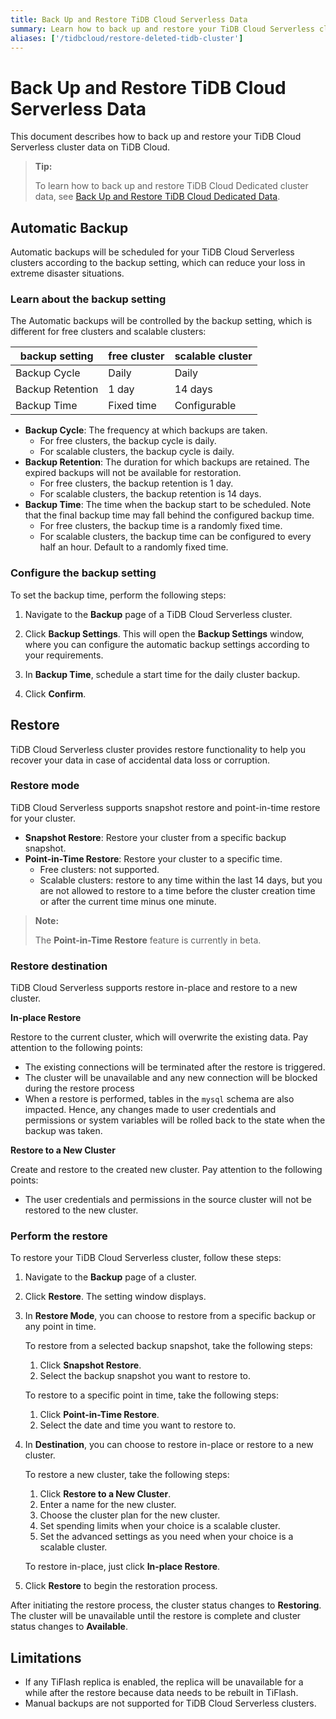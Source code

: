 ```yaml
---
title: Back Up and Restore TiDB Cloud Serverless Data
summary: Learn how to back up and restore your TiDB Cloud Serverless cluster.
aliases: ['/tidbcloud/restore-deleted-tidb-cluster']
---
```


# Back Up and Restore TiDB Cloud Serverless Data

This document describes how to back up and restore your TiDB Cloud Serverless cluster data on TiDB Cloud.

> **Tip:**
>
> To learn how to back up and restore TiDB Cloud Dedicated cluster data, see [Back Up and Restore TiDB Cloud Dedicated Data](/tidb-cloud/backup-and-restore.md).

## Automatic Backup

Automatic backups will be scheduled for your TiDB Cloud Serverless clusters according to the backup setting, which can reduce your loss in extreme disaster situations.

### Learn about the backup setting

The Automatic backups will be controlled by the backup setting, which is different for free clusters and scalable clusters:

| backup setting   | free cluster | scalable cluster |
|------------------|--------------|------------------|
| Backup Cycle     | Daily        | Daily            |
| Backup Retention | 1 day        | 14 days          |
| Backup Time      | Fixed time   | Configurable     |

- **Backup Cycle**: The frequency at which backups are taken.
   - For free clusters, the backup cycle is daily.
   - For scalable clusters, the backup cycle is daily.
- **Backup Retention**: The duration for which backups are retained. The expired backups will not be available for restoration.
   - For free clusters, the backup retention is 1 day.
   - For scalable clusters, the backup retention is 14 days.
- **Backup Time**: The time when the backup start to be scheduled. Note that the final backup time may fall behind the configured backup time.
   - For free clusters, the backup time is a randomly fixed time.
   - For scalable clusters, the backup time can be configured to every half an hour. Default to a randomly fixed time.

### Configure the backup setting

To set the backup time, perform the following steps:

1. Navigate to the **Backup** page of a TiDB Cloud Serverless cluster.

2. Click **Backup Settings**. This will open the **Backup Settings** window, where you can configure the automatic backup settings according to your requirements.

3. In **Backup Time**, schedule a start time for the daily cluster backup.

4. Click **Confirm**.

## Restore

TiDB Cloud Serverless cluster provides restore functionality to help you recover your data in case of accidental data loss or corruption.

### Restore mode

TiDB Cloud Serverless supports snapshot restore and point-in-time restore for your cluster.

- **Snapshot Restore**: Restore your cluster from a specific backup snapshot.
- **Point-in-Time Restore**: Restore your cluster to a specific time.
  - Free clusters: not supported.
  - Scalable clusters: restore to any time within the last 14 days, but you are not allowed to restore to a time before the cluster creation time or after the current time minus one minute.

> **Note:**
>
> The **Point-in-Time Restore** feature is currently in beta.

### Restore destination

TiDB Cloud Serverless supports restore in-place and restore to a new cluster.

**In-place Restore**

Restore to the current cluster, which will overwrite the existing data. Pay attention to the following points:

- The existing connections will be terminated after the restore is triggered.
- The cluster will be unavailable and any new connection will be blocked during the restore process
- When a restore is performed, tables in the `mysql` schema are also impacted. Hence, any changes made to user credentials and permissions or system variables will be rolled back to the state when the backup was taken.

**Restore to a New Cluster**

Create and restore to the created new cluster. Pay attention to the following points:

- The user credentials and permissions in the source cluster will not be restored to the new cluster.

### Perform the restore

To restore your TiDB Cloud Serverless cluster, follow these steps:

1. Navigate to the **Backup** page of a cluster.

2. Click **Restore**. The setting window displays.

3. In **Restore Mode**, you can choose to restore from a specific backup or any point in time.

    <SimpleTab>
    <div label="Snapshot Restore">

    To restore from a selected backup snapshot, take the following steps:

    1. Click **Snapshot Restore**.
    2. Select the backup snapshot you want to restore to.

    </div>
    <div label="Point-in-Time Restore">

    To restore to a specific point in time, take the following steps:

    1. Click **Point-in-Time Restore**.
    2. Select the date and time you want to restore to.

    </div>
    </SimpleTab>

4. In **Destination**, you can choose to restore in-place or restore to a new cluster.

    <SimpleTab>
    <div label="Restore to a New Cluster">

    To restore a new cluster, take the following steps:

    1. Click **Restore to a New Cluster**.
    2. Enter a name for the new cluster.
    3. Choose the cluster plan for the new cluster.
    4. Set spending limits when your choice is a scalable cluster.
    5. Set the advanced settings as you need when your choice is a scalable cluster.

    </div>
    <div label="Restore to a New Cluster">

    To restore in-place, just click **In-place Restore**.

   </div>
   </SimpleTab>

5. Click **Restore** to begin the restoration process.

After initiating the restore process, the cluster status changes to **Restoring**. The cluster will be unavailable until the restore is complete and cluster status changes to **Available**.

## Limitations

- If any TiFlash replica is enabled, the replica will be unavailable for a while after the restore because data needs to be rebuilt in TiFlash.
- Manual backups are not supported for TiDB Cloud Serverless clusters.
